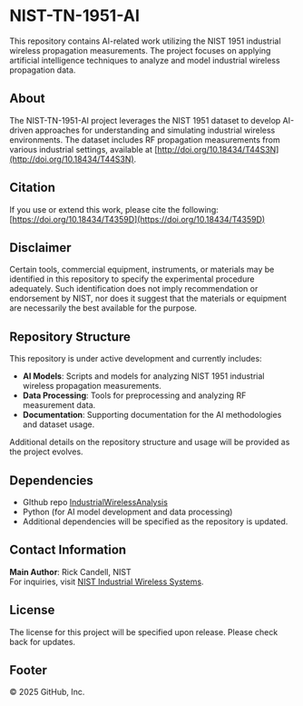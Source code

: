 # NIST-TN-1951-AI

This repository contains AI-related work utilizing the NIST 1951 industrial wireless propagation measurements. The project focuses on applying artificial intelligence techniques to analyze and model industrial wireless propagation data.

## About

The NIST-TN-1951-AI project leverages the NIST 1951 dataset to develop AI-driven approaches for understanding and simulating industrial wireless environments. The dataset includes RF propagation measurements from various industrial settings, available at [http://doi.org/10.18434/T44S3N](http://doi.org/10.18434/T44S3N).

## Citation

If you use or extend this work, please cite the following:  
[https://doi.org/10.18434/T4359D](https://doi.org/10.18434/T4359D)

## Disclaimer

Certain tools, commercial equipment, instruments, or materials may be identified in this repository to specify the experimental procedure adequately. Such identification does not imply recommendation or endorsement by NIST, nor does it suggest that the materials or equipment are necessarily the best available for the purpose.

## Repository Structure

This repository is under active development and currently includes:
- **AI Models**: Scripts and models for analyzing NIST 1951 industrial wireless propagation measurements.
- **Data Processing**: Tools for preprocessing and analyzing RF measurement data.
- **Documentation**: Supporting documentation for the AI methodologies and dataset usage.

Additional details on the repository structure and usage will be provided as the project evolves.

## Dependencies

- GIthub repo [IndustrialWirelessAnalysis](https://github.com/rcandell/IndustrialWirelessAnalysis)
- Python (for AI model development and data processing)
- Additional dependencies will be specified as the repository is updated.

## Contact Information

**Main Author**: Rick Candell, NIST  
For inquiries, visit [NIST Industrial Wireless Systems](https://www.nist.gov/programs-projects/industrial-wireless-systems).

## License

The license for this project will be specified upon release. Please check back for updates.

## Footer

© 2025 GitHub, Inc.
